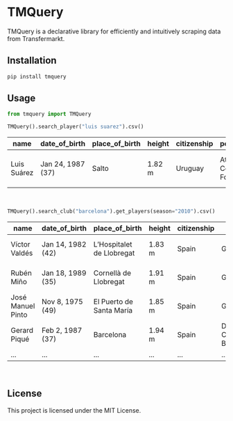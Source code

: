 # TMQuery
TMQuery is a declarative library for efficiently and intuitively scraping data from Transfermarkt.

## Installation

```bash
pip install tmquery
```

## Usage

```python
from tmquery import TMQuery

TMQuery().search_player("luis suarez").csv()
```

| name        | date_of_birth     | place_of_birth | height | citizenship | position                | foot  | agent     | current_club                                | joined       | expires     | option                    | outfitter |
|-------------|-------------------|----------------|--------|-------------|-------------------------|-------|-----------|---------------------------------------------|--------------|-------------|---------------------------|-----------|
| Luis Suárez | Jan 24, 1987 (37) | Salto          | 1.82 m | Uruguay     | Attack - Centre-Forward | right | Relatives | /inter-miami-cf/startseite/verein/69261     | Jan 1, 2024  | Dec 31, 2024| Option for a further year | Puma      |

<br>

```python
TMQuery().search_club("barcelona").get_players(season="2010").csv()
```


| name                | date_of_birth     | place_of_birth           | height | citizenship | position               | foot  | agent                                      | current_club                                | joined       | expires     | option | outfitter |
|---------------------|-------------------|--------------------------|--------|-------------|------------------------|-------|--------------------------------------------|---------------------------------------------|--------------|-------------|--------|-----------|
| Víctor Valdés       | Jan 14, 1982 (42) | L’Hospitalet de Llobregat| 1.83 m | Spain       | Goalkeeper             | right | no agent                                   | /retired/startseite/verein/123              | Aug 17, 2017 | -           | null   | null      |
| Rubén Miño          | Jan 18, 1989 (35) | Cornellà de Llobregat    | 1.91 m | Spain       | Goalkeeper             | right | /footfeel-ism/beraterfirma/berater/4477    | /ue-cornella/startseite/verein/16196        | Aug 3, 2023  | Jun 30, 2025| null   | null      |
| José Manuel Pinto   | Nov 8, 1975 (49)  | El Puerto de Santa María | 1.85 m | Spain       | Goalkeeper             | right | null                                       | /retired/startseite/verein/123              | Jul 1, 2014  | -           | null   | null      |
| Gerard Piqué        | Feb 2, 1987 (37)  | Barcelona                | 1.94 m | Spain       | Defender - Centre-Back | right | /ac-talent/beraterfirma/berater/5041       | null                                        | Jan 1, 2023  | -           | null   | Nike      |
| ...     | ... | ...        | ... | ...            | ...             | ... | ...      | ...         | ...  | ...| ...   | ...      |


<br>

## License

This project is licensed under the MIT License.
